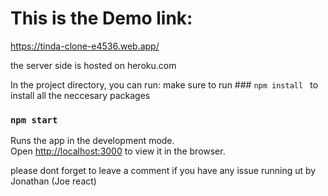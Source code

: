 
# This is the Demo link:
https://tinda-clone-e4536.web.app/

the server side is hosted on heroku.com 

In the project directory, you can run:
make sure to run ### `npm install ` to install all the neccesary packages 

### `npm start`

Runs the app in the development mode.\
Open [http://localhost:3000](http://localhost:3000) to view it in the browser.


please dont forget to leave a comment if you have any issue running ut 
by Jonathan (Joe react)

